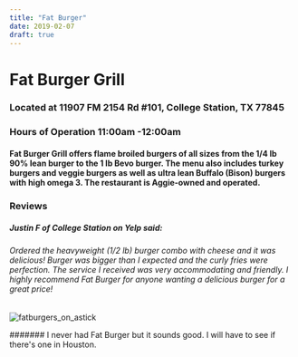 ```yaml
---
title: "Fat Burger"
date: 2019-02-07 
draft: true
---
```


# Fat Burger Grill

### Located at 11907 FM 2154 Rd #101, College Station, TX 77845
### Hours of Operation 11:00am -12:00am

#### Fat Burger Grill offers flame broiled burgers of all sizes from the 1/4 lb 90% lean burger to the 1 lb Bevo burger. The menu also includes turkey burgers and veggie burgers as well as ultra lean Buffalo (Bison) burgers with high omega 3. The restaurant is Aggie-owned and operated. 

### Reviews
##### Justin F of College Station on Yelp said: 
###### Ordered the heavyweight (1/2 lb) burger combo with cheese and it was delicious!  Burger was bigger than I expected and the curly fries were perfection. The service I received was very accommodating and friendly. I highly recommend Fat Burger for anyone wanting a delicious burger for a great price!

###### 
![fatburgers_on_astick](https://www.bing.com/th?id=OIP.rfPvHpl22EV6yuZ6HckVnAHaFj&w=279&h=209&c=7&o=5&dpr=1.125&pid=1.7)

####### I never had Fat Burger but it sounds good. I will have to see if there's one in Houston.